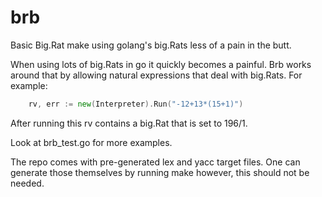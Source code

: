 brb
===

Basic Big.Rat make using golang's big.Rats less of a pain in the butt.

When using lots of big.Rats in go it quickly becomes a painful.
Brb works around that by allowing natural expressions that deal with big.Rats.
For example:
```Go
	rv, err := new(Interpreter).Run("-12+13*(15+1)")
```
After running this rv contains a big.Rat that is set to 196/1.

Look at brb_test.go for more examples.

The repo comes with pre-generated lex and yacc target files.
One can generate those themselves by running make however, this should not be
needed.
